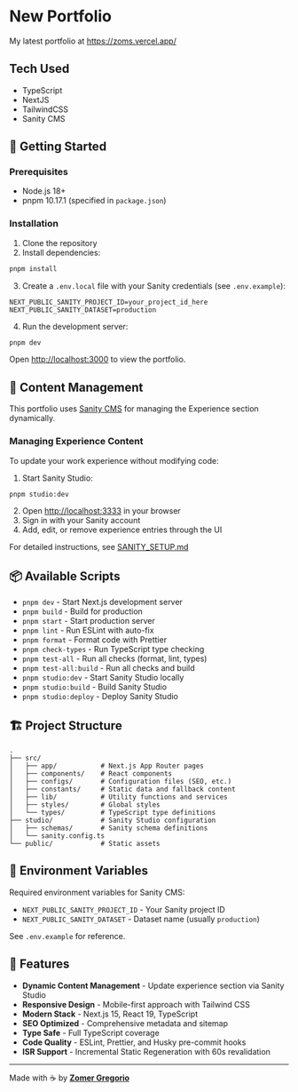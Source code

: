 # New Portfolio

My latest portfolio at https://zoms.vercel.app/

## Tech Used

- TypeScript
- NextJS
- TailwindCSS
- Sanity CMS

## 🚀 Getting Started

### Prerequisites

- Node.js 18+
- pnpm 10.17.1 (specified in `package.json`)

### Installation

1. Clone the repository
2. Install dependencies:

```bash
pnpm install
```

3. Create a `.env.local` file with your Sanity credentials (see `.env.example`):

```env
NEXT_PUBLIC_SANITY_PROJECT_ID=your_project_id_here
NEXT_PUBLIC_SANITY_DATASET=production
```

4. Run the development server:

```bash
pnpm dev
```

Open [http://localhost:3000](http://localhost:3000) to view the portfolio.

## 📝 Content Management

This portfolio uses [Sanity CMS](https://www.sanity.io/) for managing the Experience section dynamically.

### Managing Experience Content

To update your work experience without modifying code:

1. Start Sanity Studio:

```bash
pnpm studio:dev
```

2. Open [http://localhost:3333](http://localhost:3333) in your browser
3. Sign in with your Sanity account
4. Add, edit, or remove experience entries through the UI

For detailed instructions, see [SANITY_SETUP.md](./SANITY_SETUP.md)

## 📦 Available Scripts

- `pnpm dev` - Start Next.js development server
- `pnpm build` - Build for production
- `pnpm start` - Start production server
- `pnpm lint` - Run ESLint with auto-fix
- `pnpm format` - Format code with Prettier
- `pnpm check-types` - Run TypeScript type checking
- `pnpm test-all` - Run all checks (format, lint, types)
- `pnpm test-all:build` - Run all checks and build
- `pnpm studio:dev` - Start Sanity Studio locally
- `pnpm studio:build` - Build Sanity Studio
- `pnpm studio:deploy` - Deploy Sanity Studio

## 🏗️ Project Structure

```
.
├── src/
│   ├── app/           # Next.js App Router pages
│   ├── components/    # React components
│   ├── configs/       # Configuration files (SEO, etc.)
│   ├── constants/     # Static data and fallback content
│   ├── lib/           # Utility functions and services
│   ├── styles/        # Global styles
│   └── types/         # TypeScript type definitions
├── studio/            # Sanity Studio configuration
│   ├── schemas/       # Sanity schema definitions
│   └── sanity.config.ts
└── public/            # Static assets
```

## 🔧 Environment Variables

Required environment variables for Sanity CMS:

- `NEXT_PUBLIC_SANITY_PROJECT_ID` - Your Sanity project ID
- `NEXT_PUBLIC_SANITY_DATASET` - Dataset name (usually `production`)

See `.env.example` for reference.

## 🎨 Features

- **Dynamic Content Management** - Update experience section via Sanity Studio
- **Responsive Design** - Mobile-first approach with Tailwind CSS
- **Modern Stack** - Next.js 15, React 19, TypeScript
- **SEO Optimized** - Comprehensive metadata and sitemap
- **Type Safe** - Full TypeScript coverage
- **Code Quality** - ESLint, Prettier, and Husky pre-commit hooks
- **ISR Support** - Incremental Static Regeneration with 60s revalidation

---

Made with ☕ by [**Zomer Gregorio**](https://zoms.vercel.app/)
